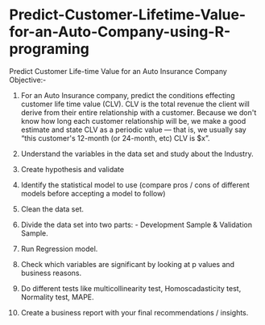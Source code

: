 # Predict-Customer-Lifetime-Value-for-an-Auto-Company-using-R-programing

Predict Customer Life-time Value for an Auto Insurance Company
Objective:-
1)	For an Auto Insurance company, predict the conditions effecting customer life time value (CLV). CLV is the total revenue the client will derive from their entire relationship with a customer. Because we don't know how long each customer relationship will be, we make a good estimate and state CLV as a periodic value — that is, we usually say “this customer's 12-month (or 24-month, etc) CLV is $x”.
  
1)	Understand the variables in the data set and study about the Industry.
2)	Create hypothesis and validate
3)	Identify the statistical model to use (compare pros / cons of different models before accepting a model to follow) 
4)	Clean the data set.
5)	Divide the data set into two parts: - Development Sample & Validation Sample.
6)	Run Regression model.
7)	Check which variables are significant by looking at p values and business reasons.
8)	Do different tests like multicollinearity test, Homoscadasticity test, Normality test, MAPE.
9)	Create a business report with your final recommendations / insights. 

